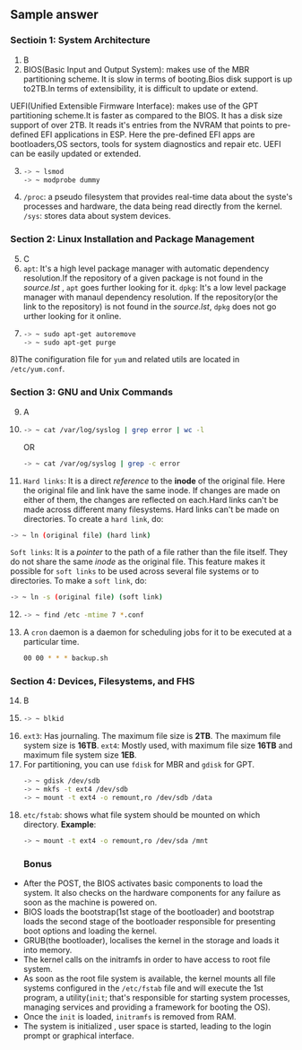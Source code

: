 ## Sample answer
### Sectioin 1: System Architecture
1) B
2) BIOS(Basic Input and Output System): makes use of the MBR partitioning scheme. It is slow in terms of booting.Bios disk support is up to2TB.In terms of extensibility, it is difficult to update or extend.

UEFI(Unified Extensible Firmware Interface): makes use of the GPT partitioning scheme.It is faster as compared to the BIOS. It has a disk size support of  over 2TB. It reads it's entries from the NVRAM that points to pre-defined EFI applications in ESP. Here the pre-defined EFI apps are bootloaders,OS sectors, tools for system diagnostics and repair etc. UEFI can be easily updated or extended.

3) ```sh
   -> ~ lsmod
   -> ~ modprobe dummy
   ```
4) `/proc`: a pseudo filesystem that provides real-time data about the syste's processes and hardware, the data being read directly from the kernel.
  `/sys`: stores data about system devices.

### Section 2: Linux Installation and Package Management
5) C
6) `apt`: It's a high level  package manager with automatic dependency resolution.If the repository of a given package is not found in the *source.lst* ,  `apt` goes further looking for it.
   `dpkg`: It's a low level  package manager with manaul dependency resolution. If the repository(or the link to the repository) is not found in the *source.lst*, `dpkg` does not go urther looking for it online.
7) ```sh
   -> ~ sudo apt-get autoremove
   -> ~ sudo apt-get purge
   ```
8)The conifiguration file for `yum` and related utils are located in `/etc/yum.conf`.

### Section 3: GNU and Unix Commands
9) A
10) ```sh
    -> ~ cat /var/log/syslog | grep error | wc -l
    ```
    OR
    ```sh
    -> ~ cat /var/og/syslog | grep -c error
    ```
11) `Hard links`: It is a direct *reference* to the **inode** of the original file. Here the original file and link have the same inode. If changes are made on either of them, the changes are reflected on each.Hard links can't be made across different many filesystems. Hard links can't be made on directories.
To create a `hard link`, do:
```sh
-> ~ ln (original file) (hard link)
```
`Soft links`: It is a *pointer* to the path of a file rather than the file itself. They do not share the same *inode* as the original file. This feature makes it possible for `soft links` to be used across several file systems or to directories.
 To make a `soft link`, do:
```sh
-> ~ ln -s (original file) (soft link)
```
12) ```sh
    -> ~ find /etc -mtime 7 *.conf
    ```
13) A `cron` daemon is a daemon for scheduling jobs for it to be executed at a particular time.
    ```sh
    00 00 * * * backup.sh
    ```

### Section 4: Devices, Filesystems, and FHS
14) B
15) ```sh
    -> ~ blkid
    ```
16) `ext3`: Has journaling. The maximum file size is **2TB**. The maximum file system size is **16TB**.
    `ext4`: Mostly used, with maximum file size **16TB** and maximum file system size **1EB**.
17) For partitioning, you can use `fdisk` for MBR and `gdisk` for GPT.
    ```sh
    -> ~ gdisk /dev/sdb
    -> ~ mkfs -t ext4 /dev/sdb
    -> ~ mount -t ext4 -o remount,ro /dev/sdb /data
    ```
18) `etc/fstab`: shows what file system should be mounted on which directory.
   **Example**:
    ```sh
    -> ~ mount -t ext4 -o remount,ro /dev/sda /mnt
    ```
    ### Bonus
    
  - After the POST, the BIOS activates basic components to load the system. It also checks on the hardware components for any failure as soon as the machine is powered on.
  - BIOS loads the bootstrap(1st stage of the bootloader) and bootstrap loads the second stage of the bootloader responsible for presenting boot options and loading the kernel.
  - GRUB(the bootloader), localises the kernel in the storage and loads it into memory.
  - The kernel calls on the initramfs in order to have access to root file system.
  - As soon as the root file system is available, the kernel mounts all file systems configured in the `/etc/fstab` file and will execute the 1st program, a utility(`init`; that's responsible for starting system processes, managing services and providing a framework for booting the OS).
  - Once the `init` is loaded, `initramfs` is removed from RAM.
  - The system is initialized , user space is started, leading to the login prompt or graphical interface.
     
